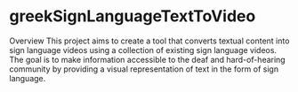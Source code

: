 ﻿# greekSignLanguageTextToVideo
Overview
This project aims to create a tool that converts textual content into sign language videos using a collection of existing sign language videos. The goal is to make information accessible to the deaf and hard-of-hearing community by providing a visual representation of text in the form of sign language.
